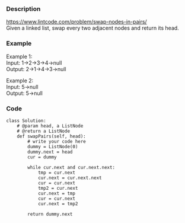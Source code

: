 ### Description
https://www.lintcode.com/problem/swap-nodes-in-pairs/ \
Given a linked list, swap every two adjacent nodes and return its head.

### Example
Example 1:\
Input: 1->2->3->4->null\
Output: 2->1->4->3->null

Example 2:\
Input: 5->null\
Output: 5->null

### Code
```
class Solution:
    # @param head, a ListNode
    # @return a ListNode
    def swapPairs(self, head):
        # write your code here
        dummy = ListNode(0)
        dummy.next = head
        cur = dummy       
        
        while cur.next and cur.next.next:            
            tmp = cur.next
            cur.next = cur.next.next
            cur = cur.next
            tmp2 = cur.next
            cur.next = tmp
            cur = cur.next
            cur.next = tmp2
            
        return dummy.next
```
